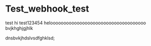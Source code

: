 # Test_webhook_test
test
hi
test123454
heloooooooooooooooooooooooooooooooooooo
bvjkhghjgjhlk

dnsbvkjhdslvsdfghklsd;
